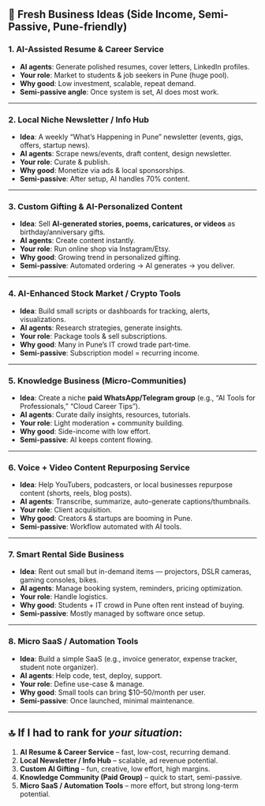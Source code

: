 

## 🚀 Fresh Business Ideas (Side Income, Semi-Passive, Pune-friendly)

### 1. **AI-Assisted Resume & Career Service**

* **AI agents**: Generate polished resumes, cover letters, LinkedIn profiles.
* **Your role**: Market to students & job seekers in Pune (huge pool).
* **Why good**: Low investment, scalable, repeat demand.
* **Semi-passive angle**: Once system is set, AI does most work.

---

### 2. **Local Niche Newsletter / Info Hub**

* **Idea**: A weekly “What’s Happening in Pune” newsletter (events, gigs, offers, startup news).
* **AI agents**: Scrape news/events, draft content, design newsletter.
* **Your role**: Curate & publish.
* **Why good**: Monetize via ads & local sponsorships.
* **Semi-passive**: After setup, AI handles 70% content.

---

### 3. **Custom Gifting & AI-Personalized Content**

* **Idea**: Sell **AI-generated stories, poems, caricatures, or videos** as birthday/anniversary gifts.
* **AI agents**: Create content instantly.
* **Your role**: Run online shop via Instagram/Etsy.
* **Why good**: Growing trend in personalized gifting.
* **Semi-passive**: Automated ordering → AI generates → you deliver.

---

### 4. **AI-Enhanced Stock Market / Crypto Tools**

* **Idea**: Build small scripts or dashboards for tracking, alerts, visualizations.
* **AI agents**: Research strategies, generate insights.
* **Your role**: Package tools & sell subscriptions.
* **Why good**: Many in Pune’s IT crowd trade part-time.
* **Semi-passive**: Subscription model = recurring income.

---

### 5. **Knowledge Business (Micro-Communities)**

* **Idea**: Create a niche **paid WhatsApp/Telegram group** (e.g., “AI Tools for Professionals,” “Cloud Career Tips”).
* **AI agents**: Curate daily insights, resources, tutorials.
* **Your role**: Light moderation + community building.
* **Why good**: Side-income with low effort.
* **Semi-passive**: AI keeps content flowing.

---

### 6. **Voice + Video Content Repurposing Service**

* **Idea**: Help YouTubers, podcasters, or local businesses repurpose content (shorts, reels, blog posts).
* **AI agents**: Transcribe, summarize, auto-generate captions/thumbnails.
* **Your role**: Client acquisition.
* **Why good**: Creators & startups are booming in Pune.
* **Semi-passive**: Workflow automated with AI tools.

---

### 7. **Smart Rental Side Business**

* **Idea**: Rent out small but in-demand items — projectors, DSLR cameras, gaming consoles, bikes.
* **AI agents**: Manage booking system, reminders, pricing optimization.
* **Your role**: Handle logistics.
* **Why good**: Students + IT crowd in Pune often rent instead of buying.
* **Semi-passive**: Mostly managed by software once setup.

---

### 8. **Micro SaaS / Automation Tools**

* **Idea**: Build a simple SaaS (e.g., invoice generator, expense tracker, student note organizer).
* **AI agents**: Help code, test, deploy, support.
* **Your role**: Define use-case & manage.
* **Why good**: Small tools can bring \$10–50/month per user.
* **Semi-passive**: Once launched, minimal maintenance.

---

## 🔝 If I had to rank for *your situation*:

1. **AI Resume & Career Service** – fast, low-cost, recurring demand.
2. **Local Newsletter / Info Hub** – scalable, ad revenue potential.
3. **Custom AI Gifting** – fun, creative, low effort, high margins.
4. **Knowledge Community (Paid Group)** – quick to start, semi-passive.
5. **Micro SaaS / Automation Tools** – more effort, but strong long-term potential.


